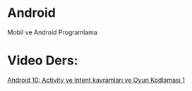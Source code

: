 # Android
Mobil ve Android Programlama
# Video Ders:
<a href="https://youtu.be/B-NBHxjwUds">Android 10: Activity ve Intent kavramları ve Oyun Kodlaması 1</a>

